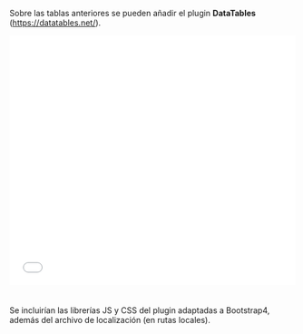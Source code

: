 Sobre las tablas anteriores se pueden añadir el plugin **DataTables** (https://datatables.net/).

<div class="ndpl-component__container" style="margin-bottom:20px;">
<div class="ndpl-component__sample ndpl-c-border" style="padding-bottom:16px; border-radius: 6px 6px 6px 6px !important;">
<iframe src="./components/tablas/02-datatables/iframe.html" frameborder="0" scrolling="no" width="100%" height="440"></iframe>
</div>
</div>  


Se incluirían las librerías JS y CSS del plugin adaptadas a Bootstrap4, además del archivo de localización (en rutas locales).

